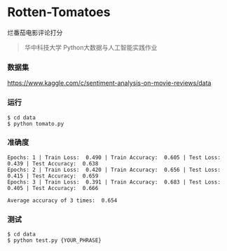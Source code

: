 # Rotten-Tomatoes

烂番茄电影评论打分

> 华中科技大学 Python大数据与人工智能实践作业

### 数据集

https://www.kaggle.com/c/sentiment-analysis-on-movie-reviews/data

### 运行

```console
$ cd data
$ python tomato.py
```

### 准确度

```plain
Epochs: 1 | Train Loss:  0.490 | Train Accuracy:  0.605 | Test Loss:  0.439 | Test Accuracy:  0.638
Epochs: 2 | Train Loss:  0.420 | Train Accuracy:  0.656 | Test Loss:  0.415 | Test Accuracy:  0.659
Epochs: 3 | Train Loss:  0.391 | Train Accuracy:  0.683 | Test Loss:  0.405 | Test Accuracy:  0.666

Average accuracy of 3 times:  0.654
```

### 测试

```console
$ cd data
$ python test.py {YOUR_PHRASE}
```
